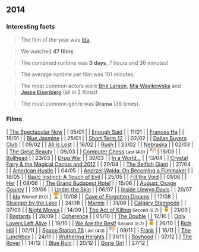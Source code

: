 ## 2014

### Interesting facts

> The film of the year was [Ida](http://www.imdb.com/title/tt2718492/).

> We watched **47 films**.

> The combined runtime was **3 days**, 7 hours and 36 minutes!

> The average runtime per film was 101 minutes.

> The most common actors were [Brie Larson](http://www.imdb.com/name/nm0488953/), [Mia Wasikowska](http://www.imdb.com/name/nm1985859/) and [Jesse Eisenberg](http://www.imdb.com/name/nm0251986/) (all in 2 films)!

> The most common genre was **Drama** (38 times).

### Films

| [The Spectacular Now](http://www.imdb.com/title/tt1714206/) | | 05/01 |
| [Enough Said](http://www.imdb.com/title/tt2390361/) | | 11/01 |
| [Frances Ha](http://www.imdb.com/title/tt2347569/) | | 18/01 |
| [Blue Jasmine](http://www.imdb.com/title/tt2334873/) | | 25/01 |
| [Short Term 12](http://www.imdb.com/title/tt2370248/) | | 02/02 |
| [Dallas Buyers Club](http://www.imdb.com/title/tt0790636/) | | 09/02 |
| [All Is Lost](http://www.imdb.com/title/tt2017038/) | | 16/02 |
| [Rush](http://www.imdb.com/title/tt1979320/) | | 23/02 |
| [Nebraska](http://www.imdb.com/title/tt1821549/) | | 02/03 |
| [The Great Beauty](http://www.imdb.com/title/tt2358891/) | | 09/03 |
| [Computer Chess](http://www.imdb.com/title/tt2007360/) <small>Last (4.0)</small> | ![Last](images/last.png) | 16/03 |
| [Bullhead](http://www.imdb.com/title/tt1821593/) | | 23/03 |
| [Drug War](http://www.imdb.com/title/tt2165735/) | | 30/03 |
| [In a World...](http://www.imdb.com/title/tt2294677/) | | 13/04 |
| [Crystal Fairy & the Magical Cactus and 2012](http://www.imdb.com/title/tt2332579/) | | 20/04 |
| [The Selfish Giant](http://www.imdb.com/title/tt2304426/) | | 27/04 |
| [American Hustle](http://www.imdb.com/title/tt1800241/) | | 04/05 |
| [Andrzej Wajda: On Becoming a Filmmaker](http://www.imdb.com/title/tt0466528/) | | 18/05 |
| [Basic Instinct: A Touch of Evil](http://www.imdb.com/title/tt2298261/) | | 25/05 |
| [Fill the Void](http://www.imdb.com/title/tt2219514/) | | 01/06 |
| [Her](http://www.imdb.com/title/tt1798709/) | | 08/06 |
| [The Grand Budapest Hotel](http://www.imdb.com/title/tt2278388/) | | 15/06 |
| [August: Osage County](http://www.imdb.com/title/tt1322269/) | | 29/06 |
| [Under the Skin](http://www.imdb.com/title/tt1441395/) | | 06/07 |
| [Inside Llewyn Davis](http://www.imdb.com/title/tt2042568/) | | 20/07 |
| [Ida](http://www.imdb.com/title/tt2718492/) <small>Winner! (9.0)</small> | ![Winner!](/images/first.png) | 10/08 |
| [Cave of Forgotten Dreams](http://www.imdb.com/title/tt1664894/) | | 17/08 |
| [Stranger by the Lake](http://www.imdb.com/title/tt2852458/) | | 24/08 |
| [Marnie](http://www.imdb.com/title/tt0058329/) | | 31/08 |
| [Calgary Stampede](http://www.imdb.com/title/tt0040200/) | | 07/09 |
| [Night Moves](http://www.imdb.com/title/tt2043933/) | | 14/09 |
| [The Act of Killing](http://www.imdb.com/title/tt2375605/) <small>Second (8.7)</small> | ![Second](/images/second.png) | 21/09 |
| [Bastards](http://www.imdb.com/title/tt0460012/) | | 28/09 |
| [Coherence](http://www.imdb.com/title/tt2866360/) | | 05/10 |
| [The Double](http://www.imdb.com/title/tt1825157/) | | 12/10 |
| [Only Lovers Left Alive](http://www.imdb.com/title/tt1714915/) | | 19/10 |
| [We Are the Best!](http://www.imdb.com/title/tt2364975/) <small>Second (8.7)</small> | ![Second](/images/second.png) | 26/10 |
| [Rich Hill](http://www.imdb.com/title/tt2548738/) | | 02/11 |
| [Space Station 76](http://www.imdb.com/title/tt2369317/) <small>Last (4.0)</small> | ![Last](images/last.png) | 09/11 |
| [Frank](http://www.imdb.com/title/tt1605717/) | | 16/11 |
| [The Lunchbox](http://www.imdb.com/title/tt2350496/) | | 24/11 |
| [Wuthering Heights](http://www.imdb.com/title/tt0032145/) | | 31/11 |
| [Boyhood](http://www.imdb.com/title/tt1065073/) | | 07/12 |
| [The Rover](http://www.imdb.com/title/tt2345737/) | | 14/12 |
| [Blue Ruin](http://www.imdb.com/title/tt2359024/) | | 20/12 |
| [Gone Girl](http://www.imdb.com/title/tt2267998/) | | 27/12 |